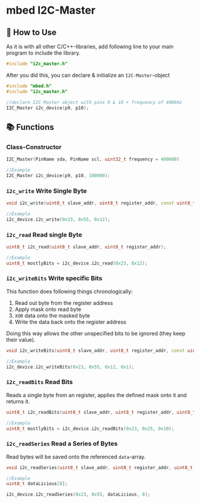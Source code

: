 # mbed I2C-Master

## 🦮 How to Use

As it is with all other C/C++-libraries, add following line to your main program to include the library.

```cpp
#include "i2c_master.h"
```

After you did this, you can declare & initialize an `I2C-Master`-object

```cpp
#include "mbed.h"
#include "i2c_master.h"

//declare I2C-Master object with pins 9 & 10 + frequency of 400kHz
I2C_Master i2c_device(p9, p10);
```

## 📚 Functions

### Class-Constructor

```cpp
I2C_Master(PinName sda, PinName scl, uint32_t frequency = 400000)

//Example
I2C_Master i2c_device(p9, p10, 100000);
```

### `i2c_write` Write Single Byte

```cpp
void i2c_write(uint8_t slave_addr, uint8_t register_addr, const uint8_t data);

//Example
i2c_device.i2c_write(0x23, 0x55, 0x12);
```

### `i2c_read` Read single Byte

```cpp
uint8_t i2c_read(uint8_t slave_addr, uint8_t register_addr);

//Example
uint8_t mostlyBits = i2c_device.i2c_read(0x23, 0x12);
```

### `i2c_writeBits` Write specific Bits

This function does following things chronologically:

1. Read out byte from the register address
2. Apply mask onto read byte
3. `XOR` data onto the masked byte
4. Write the data back onto the register address

Doing this way allows the other unspecified bits to be ignored (they keep their value).

```cpp
void i2c_writeBits(uint8_t slave_addr, uint8_t register_addr, const uint8_t data, uint8_t mask);

//Example
i2c_device.i2c_writeBits(0x23, 0x55, 0x12, 0x1);
```

### `i2c_readBits` Read Bits

Reads a single byte from an register, applies the defined mask onto it and returns it.

```cpp
uint8_t i2c_readBits(uint8_t slave_addr, uint8_t register_addr, uint8_t mask);

//Example
uint8_t mostlyBits = i2c_device.i2c_readBits(0x23, 0x25, 0x10);
```

### `i2c_readSeries` Read a Series of Bytes

Read bytes will be saved onto the referenced `data`-array.

```cpp
void i2c_readSeries(uint8_t slave_addr, uint8_t register_addr, uint8_t *data, uint8_t length);

//Example
uint8_t dataLicious[8];

i2c_device.i2c_readSeries(0x23, 0x55, dataLicious, 8);
```
